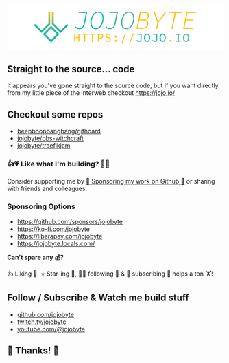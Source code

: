 <center>
  <a href="https://jojo.io/" target="_blank" title="jojobyte - jojo.io">
    <img src="./brand.png" alt="jojobyte - https://jojo.io">
  </a>
</center>

## Straight to the source... code
It appears you've gone straight to the source code, but if you want directly from my little piece of the interweb checkout https://jojo.io/

## Checkout some repos
- [beepboopbangbang/githoard](https://github.com/beepboopbangbang/githoard)
- [jojobyte/obs-witchcraft](https://github.com/jojobyte/obs-witchcraft)
- [jojobyte/traefikjam](https://github.com/jojobyte/traefikjam)

### 👍💗 Like what I'm building? 👏🥰

Consider supporting me by [💸 Sponsoring my work on Github 💸](https://github.com/sponsors/jojobyte) or sharing with friends and colleagues.

### Sponsoring Options
- https://github.com/sponsors/jojobyte
- https://ko-fi.com/jojobyte
- https://liberapay.com/jojobyte
- https://jojobyte.locals.com/

**Can't spare any 💰?**

👍 Liking 🫶, ⭐ Star-ing 🌠, 😵‍💫 following 🫡 & 🔔 subscribing 📡 helps a ton 🏋!

## Follow / Subscribe & Watch me build stuff

- [github.com/jojobyte](https://github.com/jojobyte)
- [twitch.tv/jojobyte](https://twitch.tv/jojobyte)
- [youtube.com/@jojobyte](https://youtube.com/@jojobyte?sub_confirmation=1)

## 🙏 Thanks! 🙏
